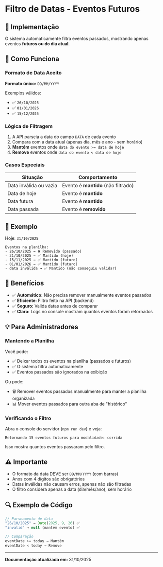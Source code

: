 # Filtro de Datas - Eventos Futuros

## 📅 Implementação

O sistema automaticamente filtra eventos passados, mostrando apenas eventos **futuros ou do dia atual**.

## 🔧 Como Funciona

### Formato de Data Aceito

**Formato único:** `DD/MM/YYYY`

Exemplos válidos:
- ✅ `26/10/2025`
- ✅ `01/01/2026`
- ✅ `15/12/2025`

### Lógica de Filtragem

1. A API parseia a data do campo `DATA` de cada evento
2. Compara com a data atual (apenas dia, mês e ano - sem horário)
3. **Mantém** eventos onde `data do evento >= data de hoje`
4. **Remove** eventos onde `data do evento < data de hoje`

### Casos Especiais

| Situação | Comportamento |
|----------|---------------|
| Data inválida ou vazia | Evento é **mantido** (não filtrado) |
| Data de hoje | Evento é **mantido** |
| Data futura | Evento é **mantido** |
| Data passada | Evento é **removido** |

## 📝 Exemplo

Hoje: `31/10/2025`

```
Eventos na planilha:
- 26/10/2025 → ❌ Removido (passado)
- 31/10/2025 → ✅ Mantido (hoje)
- 15/11/2025 → ✅ Mantido (futuro)
- 01/01/2026 → ✅ Mantido (futuro)
- data inválida → ✅ Mantido (não conseguiu validar)
```

## 🎯 Benefícios

- ✅ **Automático:** Não precisa remover manualmente eventos passados
- ✅ **Eficiente:** Filtro feito na API (backend)
- ✅ **Seguro:** Valida datas antes de comparar
- ✅ **Claro:** Logs no console mostram quantos eventos foram retornados

## 💡 Para Administradores

### Mantendo a Planilha

Você pode:
- ✅ Deixar todos os eventos na planilha (passados e futuros)
- ✅ O sistema filtra automaticamente
- ✅ Eventos passados são ignorados na exibição

Ou pode:
- 🗑️ Remover eventos passados manualmente para manter a planilha organizada
- 📊 Mover eventos passados para outra aba de "histórico"

### Verificando o Filtro

Abra o console do servidor (`npm run dev`) e veja:
```
Retornando 15 eventos futuros para modalidade: corrida
```

Isso mostra quantos eventos passaram pelo filtro.

## ⚠️ Importante

- O formato da data DEVE ser `DD/MM/YYYY` (com barras)
- Anos com 4 dígitos são obrigatórios
- Datas inválidas não causam erros, apenas não são filtradas
- O filtro considera apenas a data (dia/mês/ano), sem horário

## 🔍 Exemplo de Código

```typescript
// Parseamento de data
"26/10/2025" → Date(2025, 9, 26) ✅
"invalid" → null (mantém evento) ✅

// Comparação
eventDate >= today → Mantém
eventDate < today → Remove
```

---

**Documentação atualizada em:** 31/10/2025

